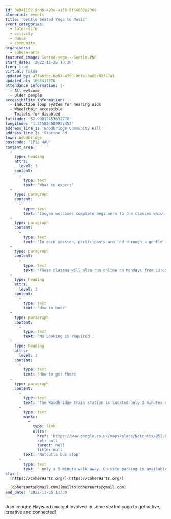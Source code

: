 ```yaml
---
id: 0e941192-9ad6-493e-a158-5f66603e7368
blueprint: events
title: 'Gentle Seated Yoga to Music'
event_categories:
  - later-life
  - activity
  - dance
  - community
organisers:
  - cohere-arts
featured_image: Seated-yoga---Gentle.PNG
start_date: '2022-11-25 10:30'
free: true
virtual: false
updated_by: a7fabfbc-be93-4390-9bfe-3a08c02f87a1
updated_at: 1668417570
attendance_information: |-
  - All welcome
  - Older people
accessibility_information: |-
  - Induction loop system for hearing aids
  - Wheelchair accessible 
  - Toilets for disabled
latitude: '52.09012453632778'
longitude: '1.315824582857453'
address_line_1: 'Woodbridge Community Hall'
address_line_2: 'Station Rd'
town: Woodbridge
postcode: 'IP12 4AU'
content_area:
  -
    type: heading
    attrs:
      level: 3
    content:
      -
        type: text
        text: 'What to expect'
  -
    type: paragraph
    content:
      -
        type: text
        text: 'Imogen welcomes complete beginners to the classes which are carefully designed to promote self-care whilst improving physical and mental wellbeing. Sessions are completely free to attend and do not require pre-booking or any special clothes or equipment.'
  -
    type: paragraph
    content:
      -
        type: text
        text: "In each session, participants are led through a gentle movement and class to relaxing music, with all activity taking place seated on a chair. There is also time to unwind and connect socially over a cuppa or cool drink after the activity.\_All participants are welcome to bring along a partner, friend, or loved one."
  -
    type: paragraph
    content:
      -
        type: text
        text: 'These classes will also run online on Mondays from 13:00 to 14:00. Please email coherearts@gmail.com for a Zoom link. '
  -
    type: heading
    attrs:
      level: 3
    content:
      -
        type: text
        text: 'How to book'
  -
    type: paragraph
    content:
      -
        type: text
        text: 'No booking is required.'
  -
    type: heading
    attrs:
      level: 3
    content:
      -
        type: text
        text: 'How to get there'
  -
    type: paragraph
    content:
      -
        type: text
        text: 'The Woodbridge train station is located only 3 minutes on foot and there is also a '
      -
        type: text
        marks:
          -
            type: link
            attrs:
              href: 'https://www.google.co.uk/maps/place/Notcutts/@52.0903331,1.3107576,19.15z/data=!4m22!1m16!4m15!1m6!1m2!1s0x47d99c878842e4c5:0x75827da4aafb2570!2sNotcutts,+Woodbridge+IP12+4AE!2m2!1d1.310729!2d52.090389!1m6!1m2!1s0x47d99c86720e2571:0xdc6b496391b51846!2sWoodbridge+Community+Hall,+Station+Rd,+Woodbridge+IP12+4AU!2m2!1d1.3158675!2d52.0900059!3e2!3m4!1s0x47d99c878842e4c5:0x75827da4aafb2570!8m2!3d52.090389!4d1.310729'
              rel: null
              target: null
              title: null
        text: 'Notcutts bus stop'
      -
        type: text
        text: ' only a 5 minute walk away. On-site parking is available at the community centre. '
cta: |-
  [https://coherearts.org/](https://coherearts.org/)

  [coherearts@gmail.com](mailto:coherearts@gmail.com)
end_date: '2022-11-25 11:30'
---
```

Join Imogen Hayward and get involved in some seated yoga to get active, creative and connected!